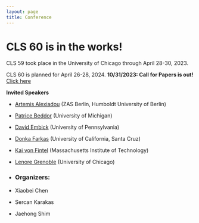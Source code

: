 ```yaml
---
layout: page
title: Conference
---
```


# CLS 60 is in the works!

CLS 59 took place in the University of Chicago through April 28-30, 2023.

CLS 60 is planned for April 26-28, 2024. 
<strong>10/31/2023: Call for Papers is out!</strong> <a href="http://chicagolinguisticsociety.org/call.html">Click here</a>


<strong>Invited Speakers</strong>

- <a href="https://www.leibniz-zas.de/en/people/details/alexiadou-artemis/alexiadou-artemis/">Artemis Alexiadou</a> (ZAS Berlin, Humboldt University of Berlin)
- <a href="https://sites.lsa.umich.edu/beddor//">Patrice Beddor</a> (University of Michigan)
- <a href="https://www.ling.upenn.edu/~embick///">David Embick</a> (University of Pennsylvania)
- <a href="https://people.ucsc.edu/~farkas////">Donka Farkas</a> (University of California, Santa Cruz)
-  <a href="https://www.kaivonfintel.org/about///">Kai von Fintel</a> (Massachusetts Institute of Technology)
- <a href="https://lucian.uchicago.edu/blogs/grenoble//">Lenore Grenoble</a> (University of Chicago)

- <h3>Organizers:</h3>

- Xiaobei Chen
- Sercan Karakas
- Jaehong Shim


<!--

# Program

The conference program can found here: [<a href="http://chicagolinguisticsociety.org/public/CLS_59_Schedule_Apr27.pdf">PDF</a>]. (Last Updated: April 27, 2023).

## Invited Talks

* Chris Kennedy - <a href="http://chicagolinguisticsociety.org/public/cls59_abstracts/kennedy.pdf">Zeroing in on exclusively exclusive content</a>
* Line Mikkelsen - Hyperraising in Kalaallisut
* Natalie Weber - Early prosodification but late metrification in Blackfoot verbs
* Prerna Nadathur - Causal dependence in actuality inferences: The implicativity of enough and too predicates
* Richard Compton - Disagreeing about agreement in Inuktitut
* Troy Messick - The locality of cross-clausal A-operations: A view from Telugu

# Registration

Registration is now open for CLS 59! If you plan to attend, please fill out <a href="https://forms.gle/3HRJhQF2D8Kv8bmYA">this form</a>. Registration rates are as follows:
- UChicago, Northwestern, UIC, and other Chicago students - FREE
- Non-Chicago students - $40 USD
- Recent PhDs - $80 USD
- Faculty/others - $120 USD

If you are attending the Saturday night banquet, you should add $20 USD to your total. Registration fees are due in **cash or check at the door.**

NOTE: We are no longer accepting payment by PayPal. We sincerely apologize for the confusion! If you happen to already have paid, no worries - you're all set! 

NOTE: All attendees, whether presenting research or not, are required to fill out the registration form. Also note that this year's conference will be **in-person only**, so please do not fill out the form if you will not be able to come to Chicago in April. 


-->



